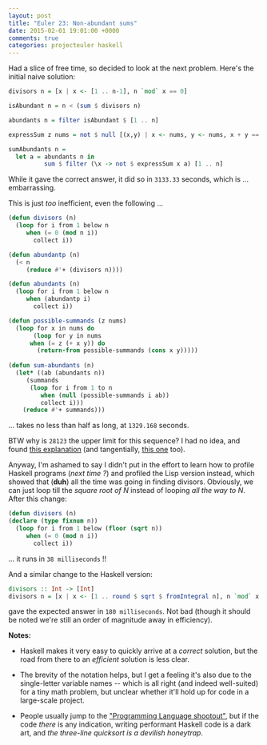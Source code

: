 ```yaml
---
layout: post
title: "Euler 23: Non-abundant sums"
date: 2015-02-01 19:01:00 +0000
comments: true
categories: projecteuler haskell
---
```


Had a slice of free time, so decided to look at the next problem. Here's the initial naive solution:

```haskell
divisors n = [x | x <- [1 .. n-1], n `mod` x == 0]

isAbundant n = n < (sum $ divisors n)

abundants n = filter isAbundant $ [1 .. n]

expressSum z nums = not $ null [(x,y) | x <- nums, y <- nums, x + y == z]

sumAbundants n =
  let a = abundants n in
          sum $ filter (\x -> not $ expressSum x a) [1 .. n]
```

While it gave the correct answer, it did so in `3133.33` seconds, which is ... embarrassing.

This is just _too_ inefficient, even the following ...

```lisp
(defun divisors (n)
  (loop for i from 1 below n
     when (= 0 (mod n i))
       collect i))

(defun abundantp (n)
  (< n
     (reduce #'+ (divisors n))))

(defun abundants (n)
  (loop for i from 1 below n
     when (abundantp i)
       collect i))

(defun possible-summands (z nums)
  (loop for x in nums do
       (loop for y in nums
	  when (= z (+ x y)) do
	    (return-from possible-summands (cons x y)))))
  
(defun sum-abundants (n)
  (let* ((ab (abundants n))
	 (summands 
	  (loop for i from 1 to n
	     when (null (possible-summands i ab))
	     collect i)))
    (reduce #'+ summands)))
```

... takes no less than half as long, at `1329.168` seconds.

BTW why is `28123` the upper limit for this sequence? I had no idea, and found [this explanation](http://mathschallenge.net/full/sum_of_two_abundant_numbers) (and tangentially, [this one](http://mathschallenge.net/view/even_sum_of_two_abundant_numbers) too).

Anyway, I'm ashamed to say I didn't put in the effort to learn how to profile Haskell programs (_next time ?_) and profiled the Lisp version instead, which showed that (**duh**) all the time was going in finding divisors. Obviously, we can just loop till the _square root of N_ instead of looping _all the way to N_. After this change:

```lisp
(defun divisors (n)
(declare (type fixnum n))
  (loop for i from 1 below (floor (sqrt n))
     when (= 0 (mod n i))
       collect i))
```

... it runs in `38 milliseconds` !!

And a similar change to the Haskell version:

```haskell
divisors :: Int -> [Int]
divisors n = [x | x <- [1 .. round $ sqrt $ fromIntegral n], n `mod` x == 0]
```

gave the expected answer in `180 milliseconds`. Not bad (though it should be noted we're still an order of magnitude away in efficiency).

**Notes:**

- Haskell makes it very easy to quickly arrive at a _correct_ solution, but the road from there to an _efficient_ solution is less clear.

- The brevity of the notation helps, but I get a feeling it's also due to the single-letter variable names -- which is all right (and indeed well-suited) for a tiny math problem, but unclear whether it'll hold up for code in a large-scale project.

- People usually jump to the ["Programming Language shootout"](), but if the code _there_ is any indication, writing performant Haskell code is a dark art, and _the three-line quicksort is a devilish honeytrap_.
